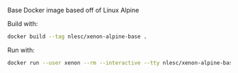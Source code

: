 Base Docker image based off of Linux Alpine

Build with:

```bash
docker build --tag nlesc/xenon-alpine-base .
```

Run with:
```bash
docker run --user xenon --rm --interactive --tty nlesc/xenon-alpine-base bash
```

